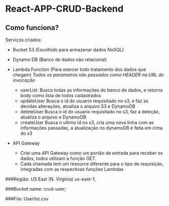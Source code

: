 # React-APP-CRUD-Backend

## Como funciona?

Serviços criados:
  - Bucket S3 (Escolhido para armazenar dados NoSQL)
  - Dynamo DB (Banco de dados não relacional)
  - Lambda Function (Para exercer todo tratamento dos dados que chegam)
    *Todos os parametros são passados como HEADER na URL de invocação*
    - userList:
      Busca todas as informações do banco de dados, e retorna body como lista de todos cadastrados
    - updateUser
      Busca o id do usuario requisitado no s3, e faz as devidas alterações, atualiza o arquivo S3 e DynamoDB
    - deleteUser
      Busca o id do usuario requisitado no s3, faz a deleção, atualiza o arquivo e DynamoDB
    - createUser
      Busca o ultimo id no s3, cria uma nova linha com as informações passadas, a atualização no dynamoDB é feita em cima do s3
      
  - API Gateway
    - Criei uma API Gateway como um portão de entrada para receber os dados, todos utilizam a função GET.
    - Cada chamada tem um resource diferente para o tipo de requisição, integradas com as respectivas funções Lambdas
    
###Região: US East (N. Virginia) us-east-1;

###Bucket name: crud-user;

###File: Userlist.csv

